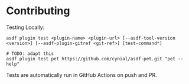 # Contributing

Testing Locally:

```shell
asdf plugin test <plugin-name> <plugin-url> [--asdf-tool-version <version>] [--asdf-plugin-gitref <git-ref>] [test-command*]

# TODO: adapt this
asdf plugin test pet https://github.com/cynial/asdf-pet.git "pet --help"
```

Tests are automatically run in GitHub Actions on push and PR.
